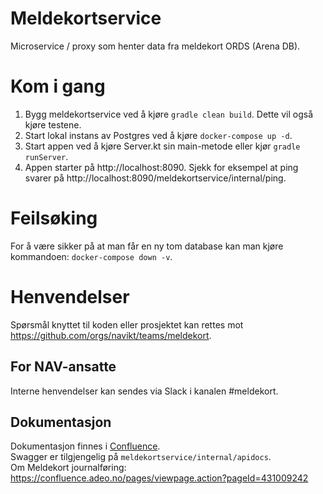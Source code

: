 # Meldekortservice

Microservice / proxy som henter data fra meldekort ORDS (Arena DB).

# Kom i gang
1. Bygg meldekortservice ved å kjøre `gradle clean build`. Dette vil også kjøre testene.
2. Start lokal instans av Postgres ved å kjøre `docker-compose up -d`.
3. Start appen ved å kjøre Server.kt sin main-metode eller kjør `gradle runServer`.
4. Appen starter på http://localhost:8090. Sjekk for eksempel at ping svarer på http://localhost:8090/meldekortservice/internal/ping.

# Feilsøking
For å være sikker på at man får en ny tom database kan man kjøre kommandoen: `docker-compose down -v`.

# Henvendelser
Spørsmål knyttet til koden eller prosjektet kan rettes mot https://github.com/orgs/navikt/teams/meldekort.

## For NAV-ansatte
Interne henvendelser kan sendes via Slack i kanalen #meldekort.

## Dokumentasjon
Dokumentasjon finnes i [Confluence](https://confluence.adeo.no/display/TMP/Meldekort-api).  
Swagger er tilgjengelig på `meldekortservice/internal/apidocs`.  
Om Meldekort journalføring: https://confluence.adeo.no/pages/viewpage.action?pageId=431009242